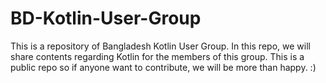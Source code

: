 # BD-Kotlin-User-Group
This is a repository of Bangladesh Kotlin User Group. In this repo, we will share contents regarding Kotlin for the members of this group. This is a public repo so if anyone want to contribute, we will be more than happy. :)

